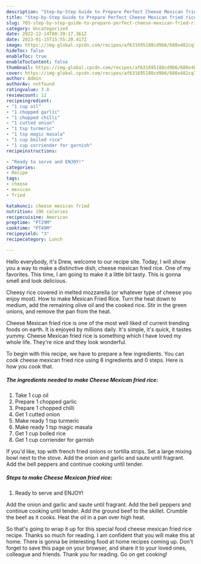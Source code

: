 ```yaml
---
description: "Step-by-Step Guide to Prepare Perfect Cheese Mexican fried rice"
title: "Step-by-Step Guide to Prepare Perfect Cheese Mexican fried rice"
slug: 705-step-by-step-guide-to-prepare-perfect-cheese-mexican-fried-rice
category: Uncategorized
date: 2022-12-14T00:39:17.361Z
date: 2023-01-15T15:55:20.417Z
image: https://img-global.cpcdn.com/recipes/af631695188cd9b6/680x482cq70/cheese-mexican-fried-rice-recipe-main-photo.jpg
hideToc: false
enableToc: true
enableTocContent: false
thumbnail: https://img-global.cpcdn.com/recipes/af631695188cd9b6/680x482cq70/cheese-mexican-fried-rice-recipe-main-photo.jpg
cover: https://img-global.cpcdn.com/recipes/af631695188cd9b6/680x482cq70/cheese-mexican-fried-rice-recipe-main-photo.jpg
author: Admin
authorAv: notfound
ratingvalue: 3.8
reviewcount: 12
recipeingredient:
- "1 cup oil"
- "1 chopped garlic"
- "1 chopped chilli"
- "1 cutted onion"
- "1 tsp turmeric"
- "1 tsp magic masala"
- "1 cup boiled rice"
- "1 cup corriender for garnish"
recipeinstructions:

- "Ready to serve and ENJOY!"
categories:
- Recipe
tags:
- cheese
- mexican
- fried

katakunci: cheese mexican fried 
nutrition: 196 calories
recipecuisine: American
preptime: "PT29M"
cooktime: "PT49M"
recipeyield: "3"
recipecategory: Lunch

---
```



Hello everybody, it's Drew, welcome to our recipe site. Today, I will show you a way to make a distinctive dish, cheese mexican fried rice. One of my favorites. This time, I am going to make it a little bit tasty. This is gonna smell and look delicious.

Cheesy rice covered in melted mozzarella (or whatever type of cheese you enjoy most). How to make Mexican Fried Rice. Turn the heat down to medium, add the remaining olive oil and the cooked rice. Stir in the green onions, and remove the pan from the heat.

Cheese Mexican fried rice is one of the most well liked of current trending foods on earth. It is enjoyed by millions daily. It's simple, it's quick, it tastes yummy. Cheese Mexican fried rice is something which I have loved my whole life. They're nice and they look wonderful.


To begin with this recipe, we have to prepare a few ingredients. You can cook cheese mexican fried rice using 8 ingredients and 0 steps. Here is how you cook that.

<!--inarticleads1-->

##### The ingredients needed to make Cheese Mexican fried rice:

1. Take 1 cup oil
1. Prepare 1 chopped garlic
1. Prepare 1 chopped chilli
1. Get 1 cutted onion
1. Make ready 1 tsp turmeric
1. Make ready 1 tsp magic masala
1. Get 1 cup boiled rice
1. Get 1 cup corriender for garnish


If you&#39;d like, top with french fried onions or tortilla strips. Set a large mixing bowl next to the stove. Add the onion and garlic and saute until fragrant. Add the bell peppers and continue cooking until tender. 

<!--inarticleads2-->

##### Steps to make Cheese Mexican fried rice:


1. Ready to serve and ENJOY!

Add the onion and garlic and saute until fragrant. Add the bell peppers and continue cooking until tender. Add the ground beef to the skillet. Crumble the beef as it cooks. Heat the oil in a pan over high heat. 

So that's going to wrap it up for this special food cheese mexican fried rice recipe. Thanks so much for reading. I am confident that you will make this at home. There is gonna be interesting food at home recipes coming up. Don't forget to save this page on your browser, and share it to your loved ones, colleague and friends. Thank you for reading. Go on get cooking!
